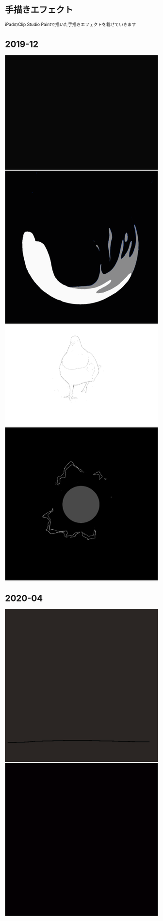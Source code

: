 # 手描きエフェクト
iPadのClip Studio Paintで描いた手描きエフェクトを載せていきます

# 2019-12
![test](images/2019-12/bubble.gif)
![test](images/2019-12/liquid.gif)
![test](images/2019-12/pigeon.gif)
![test](images/2019-12/thunder_ball.gif)

# 2020-04
![](images/2020-04/thunder.gif)
![](images/2020-04/persona5_fire.gif)
